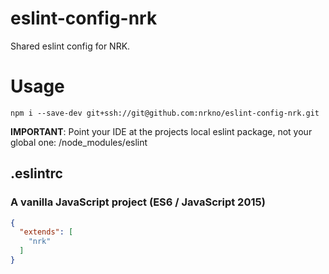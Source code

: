 # eslint-config-nrk
Shared eslint config for NRK.

# Usage
`npm i --save-dev git+ssh://git@github.com:nrkno/eslint-config-nrk.git`

<b>IMPORTANT</b>: Point your IDE at the projects local eslint package, not your global one:
<project>/node_modules/eslint

## .eslintrc

### A vanilla JavaScript project (ES6 / JavaScript 2015)
```json
{
  "extends": [
    "nrk"
  ]
}
```